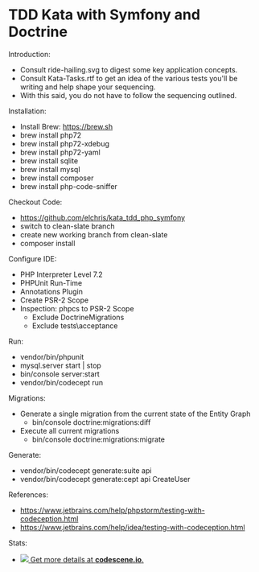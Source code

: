 TDD Kata with Symfony and Doctrine
==================================

Introduction:

* Consult ride-hailing.svg to digest some key application concepts.
* Consult Kata-Tasks.rtf to get an idea of the various tests you'll be writing and help shape your sequencing.
* With this said, you do not have to follow the sequencing outlined.

Installation:

* Install Brew: https://brew.sh
* brew install php72
* brew install php72-xdebug
* brew install php72-yaml
* brew install sqlite
* brew install mysql
* brew install composer
* brew install php-code-sniffer

Checkout Code:

* https://github.com/elchris/kata_tdd_php_symfony
* switch to clean-slate branch
* create new working branch from clean-slate
* composer install

Configure IDE:
* PHP Interpreter Level 7.2
* PHPUnit Run-Time
* Annotations Plugin
* Create PSR-2 Scope
* Inspection: phpcs to PSR-2 Scope
    * Exclude DoctrineMigrations
    * Exclude tests\acceptance

Run:

* vendor/bin/phpunit
* mysql.server start | stop
* bin/console server:start
* vendor/bin/codecept run

Migrations:

* Generate a single migration from the current state of the Entity Graph
    * bin/console doctrine:migrations:diff
* Execute all current migrations
    * bin/console doctrine:migrations:migrate

Generate:

* vendor/bin/codecept generate:suite api
* vendor/bin/codecept generate:cept api CreateUser

References:

* https://www.jetbrains.com/help/phpstorm/testing-with-codeception.html
* https://www.jetbrains.com/help/idea/testing-with-codeception.html


Stats:
* [![](http://codescene.io/projects/2090/status.svg) Get more details at **codescene.io**.](http://codescene.io/projects/2090/jobs/latest-successful/results)
